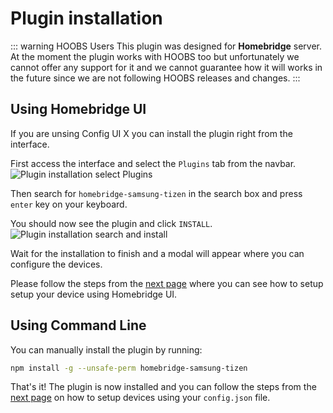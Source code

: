 # Plugin installation

::: warning HOOBS Users
This plugin was designed for **Homebridge** server.
At the moment the plugin works with HOOBS too but unfortunately we cannot offer any support for it and we cannot guarantee how it will works in the future since we are not following HOOBS releases and changes.
:::

## Using Homebridge UI

If you are unsing Config UI X you can install the plugin right from the interface.

First access the interface and select the `Plugins` tab from the navbar.
![Plugin installation select Plugins](~@images/install.plugin-ui-x-one.png)

Then search for `homebridge-samsung-tizen` in the search box and press `enter` key on your keyboard.

You should now see the plugin and click `INSTALL`.
![Plugin installation search and install](~@images/install.plugin-ui-x-two.png)

Wait for the installation to finish and a modal will appear where you can configure the devices.

Please follow the steps from the [next page](/installation/setting-the-device.md#using-homebridge-ui) where you can see how to setup setup your device using Homebridge UI.

## Using Command Line

You can manually install the plugin by running:

``` bash
npm install -g --unsafe-perm homebridge-samsung-tizen
```

That's it! The plugin is now installed and you can follow the steps from the [next page](/installation/setting-the-device.md#manual-configuration) on how to setup devices using your `config.json` file.
